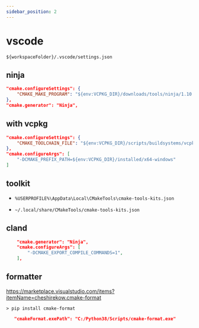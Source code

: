 ```yaml
---
sidebar_position: 2
---
```


# vscode

`${workspaceFolder}/.vscode/settings.json`

## ninja

```json
"cmake.configureSettings": {
    "CMAKE_MAKE_PROGRAM": "${env:VCPKG_DIR}/downloads/tools/ninja/1.10.0-windows/ninja.exe"
},
"cmake.generator": "Ninja",
```

## with vcpkg

```json
"cmake.configureSettings": {
    "CMAKE_TOOLCHAIN_FILE": "${env:VCPKG_DIR}/scripts/buildsystems/vcpkg.cmake",
},
"cmake.configureArgs": [
    "-DCMAKE_PREFIX_PATH=${env:VCPKG_DIR}/installed/x64-windows"
]
```

## toolkit

* `%USERPROFILE%\AppData\Local\CMakeTools\cmake-tools-kits.json`

* `~/.local/share/CMakeTools/cmake-tools-kits.json`

## cland

```json
    "cmake.generator": "Ninja",
    "cmake.configureArgs": [
        "-DCMAKE_EXPORT_COMPILE_COMMANDS=1",
    ],
```

## formatter

https://marketplace.visualstudio.com/items?itemName=cheshirekow.cmake-format

```
> pip install cmake-format
```

```json
   "cmakeFormat.exePath": "C:/Python38/Scripts/cmake-format.exe"
```
